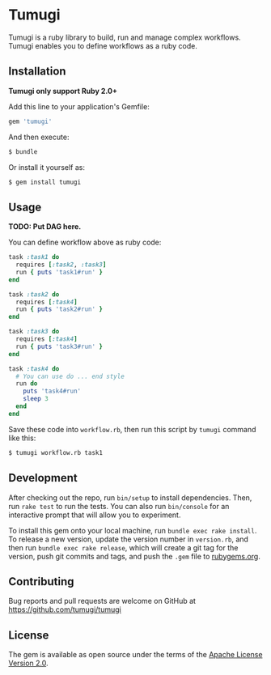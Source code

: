 # Tumugi

Tumugi is a ruby library to build, run and manage complex workflows. Tumugi enables you to define workflows as a ruby code.

## Installation

**Tumugi only support Ruby 2.0+**

Add this line to your application's Gemfile:

```ruby
gem 'tumugi'
```

And then execute:

```bash
$ bundle
```

Or install it yourself as:

```bash
$ gem install tumugi
```

## Usage

**TODO: Put DAG here.**

You can define workflow above as ruby code:

```rb
task :task1 do
  requires [:task2, :task3]
  run { puts 'task1#run' }
end

task :task2 do
  requires [:task4]
  run { puts 'task2#run' }
end

task :task3 do
  requires [:task4]
  run { puts 'task3#run' }
end

task :task4 do
  # You can use do ... end style
  run do
    puts 'task4#run'
    sleep 3
  end
end
```

Save these code into `workflow.rb`,
then run this script by `tumugi` command like this:

```bash
$ tumugi workflow.rb task1
```

## Development

After checking out the repo, run `bin/setup` to install dependencies. Then, run `rake test` to run the tests. You can also run `bin/console` for an interactive prompt that will allow you to experiment.

To install this gem onto your local machine, run `bundle exec rake install`. To release a new version, update the version number in `version.rb`, and then run `bundle exec rake release`, which will create a git tag for the version, push git commits and tags, and push the `.gem` file to [rubygems.org](https://rubygems.org).

## Contributing

Bug reports and pull requests are welcome on GitHub at https://github.com/tumugi/tumugi

## License

The gem is available as open source under the terms of the [Apache License
Version 2.0](http://www.apache.org/licenses/).
